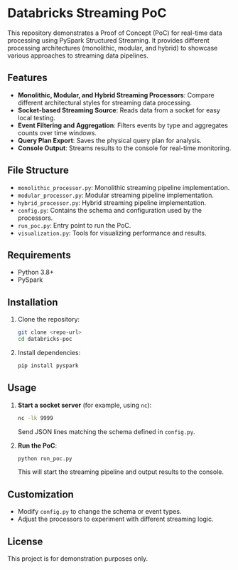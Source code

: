 # Databricks Streaming PoC

This repository demonstrates a Proof of Concept (PoC) for real-time data processing using PySpark Structured Streaming. It provides different processing architectures (monolithic, modular, and hybrid) to showcase various approaches to streaming data pipelines.

## Features
- **Monolithic, Modular, and Hybrid Streaming Processors**: Compare different architectural styles for streaming data processing.
- **Socket-based Streaming Source**: Reads data from a socket for easy local testing.
- **Event Filtering and Aggregation**: Filters events by type and aggregates counts over time windows.
- **Query Plan Export**: Saves the physical query plan for analysis.
- **Console Output**: Streams results to the console for real-time monitoring.

## File Structure
- `monolithic_processor.py`: Monolithic streaming pipeline implementation.
- `modular_processor.py`: Modular streaming pipeline implementation.
- `hybrid_processor.py`: Hybrid streaming pipeline implementation.
- `config.py`: Contains the schema and configuration used by the processors.
- `run_poc.py`: Entry point to run the PoC.
- `visualization.py`: Tools for visualizing performance and results.

## Requirements
- Python 3.8+
- PySpark

## Installation
1. Clone the repository:
   ```bash
   git clone <repo-url>
   cd databricks-poc
   ```
2. Install dependencies:
   ```bash
   pip install pyspark
   ```

## Usage
1. **Start a socket server** (for example, using `nc`):
   ```bash
   nc -lk 9999
   ```
   Send JSON lines matching the schema defined in `config.py`.

2. **Run the PoC**:
   ```bash
   python run_poc.py
   ```
   This will start the streaming pipeline and output results to the console.

## Customization
- Modify `config.py` to change the schema or event types.
- Adjust the processors to experiment with different streaming logic.

## License
This project is for demonstration purposes only.
